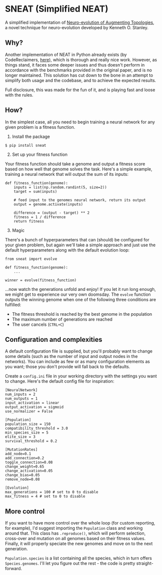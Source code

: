 # SNEAT (Simplified NEAT)

A simplified implementation of [Neuro-evolution of Augmenting Topologies](https://nn.cs.utexas.edu/downloads/papers/stanley.ec02.pdf), a novel technique for neuro-evolution developed by Kenneth O. Stanley. 

## Why? 

Another implementation of NEAT in Python already exists (by CodeReclaimers, [here](https://github.com/CodeReclaimers/neat-python)), which is thorough and really nice work. However, as things stand, it faces some deeper issues and thus doesn't perform in accordance with the benchmarks provided in the original paper, and is no longer maintained. This solution has cut down to the bone in an attempt to simplify both usage and the codebase, and to achieve the expected results. 

Full disclosure, this was made for the fun of it, and is playing fast and loose with the rules. 

## How? 

In the simplest case, all you need to begin training a neural network for any given problem is a fitness function. 

1. Install the package

`$ pip install sneat`

2. Set up your fitness function

Your fitness function should take a genome and output a fitness score based on how well that genome solves the task. 
Here's a simple example, training a neural network that will output the sum of its inputs:

```
def fitness_function(genome):
    inputs = list(np.random.randint(5, size=2))
    target = sum(inputs)

    # feed input to the genomes neural network, return its output
    output = genome.activate(inputs) 

    difference = (output - target) ** 2
    fitness = 1 / difference
    return fitness
```

3. Magic

There's a bunch of hyperparameters that can (should) be configured for your given problem, but again we'll take a simple approach and just use the default hyperparameters along with the default evolution loop:

```
from sneat import evolve

def fitness_function(genome):
    ...

winner = evolve(fitness_function)
```

...now watch the generations unfold and enjoy! If you let it run long enough, we might get to experience our very own doomsday. The `evolve` function outputs the winning genome when one of the following three conditions are fulfilled: 

- The fitness threshold is reached by the best genome in the population
- The maximum number of generations are reached
- The user cancels (`CTRL+C`)

## Configuration and complexities

A default configuration file is supplied, but you'll probably want to change some details (such as the number of input and output nodes in the networks). You can include as few or as many configuration elements as you want; those you don't provide will fall back to the defaults. 

Create a `config.ini` file in your working directory with the settings you want to change. Here's the default config file for inspiration: 

```
[NeuralNetwork]
num_inputs = 2
num_outputs = 1
input_activation = linear
output_activation = sigmoid
use_normalizer = False

[Population]
population_size = 150
compatibility_threshold = 3.0
min_species_size = 5
elite_size = 3
survival_threshold = 0.2

[MutationRates]
add_node=0.1
add_connection=0.2
toggle_connection=0.08
change_weight=0.65
change_activation=0.05
change_bias=0.05
remove_node=0.08

[Evolution]
max_generations = 100 # set to 0 to disable
max_fitness = 4 # set to 0 to disable
```

## More control

If you want to have more control over the whole loop (for custom reporting, for example), I'd suggest importing the `Population` class and working around that. This class has `.reproduce()`, which will perform selection, cross-over and mutation on all genomes based on their fitness values. Finally, it will properly speciate the new genomes and move on to the next generation. 

`Population.species` is a list containing all the species, which in turn offers `Species.genomes`. I'll let you figure out the rest - the code is pretty straight-forward. 